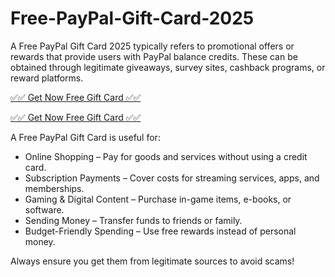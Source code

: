 # Free-PayPal-Gift-Card-2025
A Free PayPal Gift Card 2025 typically refers to promotional offers or rewards that provide users with PayPal balance credits. These can be obtained through legitimate giveaways, survey sites, cashback programs, or reward platforms.

[✅✅ Get Now Free Gift Card ✅✅](http://obayed.xebecreward.com/4/)

[✅✅ Get Now Free Gift Card ✅✅](http://obayed.xebecreward.com/4/)

A Free PayPal Gift Card is useful for:

* Online Shopping – Pay for goods and services without using a credit card.
* Subscription Payments – Cover costs for streaming services, apps, and memberships.
* Gaming & Digital Content – Purchase in-game items, e-books, or software.
* Sending Money – Transfer funds to friends or family.
* Budget-Friendly Spending – Use free rewards instead of personal money.

Always ensure you get them from legitimate sources to avoid scams!









